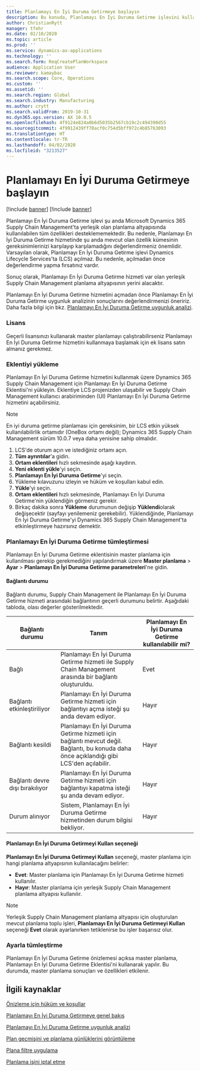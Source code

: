 ```yaml
---
title: Planlamayı En İyi Duruma Getirmeye başlayın
description: Bu konuda, Planlamayı En İyi Duruma Getirme işlevini kullanmaya nasıl başlanacağı açıklanmaktadır.
author: ChristianRytt
manager: tfehr
ms.date: 02/10/2020
ms.topic: article
ms.prod: ''
ms.service: dynamics-ax-applications
ms.technology: ''
ms.search.form: ReqCreatePlanWorkspace
audience: Application User
ms.reviewer: kamaybac
ms.search.scope: Core, Operations
ms.custom: ''
ms.assetid: ''
ms.search.region: Global
ms.search.industry: Manufacturing
ms.author: crytt
ms.search.validFrom: 2019-10-31
ms.dyn365.ops.version: AX 10.0.5
ms.openlocfilehash: 4f9124e824a0b6d5035b2567cb19c2c494390d55
ms.sourcegitcommit: 4f9912439ff78acf0c754d5bff972c4b85763093
ms.translationtype: HT
ms.contentlocale: tr-TR
ms.lasthandoff: 04/02/2020
ms.locfileid: "3213527"
---
```

# <a name="get-started-with-planning-optimization"></a>Planlamayı En İyi Duruma Getirmeye başlayın

[!include [banner](../../includes/preview-banner.md)]
[!include [banner](../../includes/banner.md)]

Planlamayı En İyi Duruma Getirme işlevi şu anda Microsoft Dynamics 365 Supply Chain Management'ta yerleşik olan planlama altyapısında kullanılabilen tüm özellikleri desteklememektedir. Bu nedenle, Planlamayı En İyi Duruma Getirme hizmetinde şu anda mevcut olan özellik kümesinin gereksinimlerinizi karşılayıp karşılamadığını değerlendirmeniz önemlidir. Varsayılan olarak, Planlamayı En İyi Duruma Getirme işlevi Dynamics Lifecycle Services'ta (LCS) açılmaz. Bu nedenle, açılmadan önce değerlendirme yapma fırsatınız vardır.

Sonuç olarak, Planlamayı En İyi Duruma Getirme hizmeti var olan yerleşik Supply Chain Management planlama altyapısının yerini alacaktır.

Planlamayı En İyi Duruma Getirme hizmetini açmadan önce Planlamayı En İyi Duruma Getirme uygunluk analizinin sonuçlarını değerlendirmenizi öneririz. Daha fazla bilgi için bkz. [Planlamayı En İyi Duruma Getirme uygunluk analizi](planning-optimization-fit-analysis.md).

### <a name="licensing"></a>Lisans

Geçerli lisansınızı kullanarak master planlamayı çalıştırabilirseniz Planlamayı En İyi Duruma Getirme hizmetini kullanmaya başlamak için ek lisans satın almanız gerekmez.

### <a name="install-the-add-in"></a>Eklentiyi yükleme

Planlamayı En İyi Duruma Getirme hizmetini kullanmak üzere Dynamics 365 Supply Chain Management için Planlamayı En İyi Duruma Getirme Eklentisi'ni yükleyin. Eklentiye LCS projenizden ulaşabilir ve Supply Chain Management kullanıcı arabiriminden (UI) Planlamayı En İyi Duruma Getirme hizmetini açabilirsiniz.

> [!NOTE]
> En iyi duruma getirme planlaması için gereksinim, bir LCS etkin yüksek kullanılabilirlik ortamıdır (OneBox ortamı değil); Dynamics 365 Supply Chain Management sürüm 10.0.7 veya daha yenisine sahip olmalıdır.

1. LCS'de oturum açın ve istediğiniz ortamı açın.
1. **Tüm ayrıntılar**'a gidin.
1. **Ortam eklentileri** hızlı sekmesinde aşağı kaydırın.
1. **Yeni eklenti yükle**'yi seçin.
1. **Planlamayı En İyi Duruma Getirme**'yi seçin.
1. Yükleme kılavuzunu izleyin ve hüküm ve koşulları kabul edin.
1. **Yükle**'yi seçin.
1. **Ortam eklentileri** hızlı sekmesinde, Planlamayı En İyi Duruma Getirme'nin yüklendiğin görmeniz gerekir.
1. Birkaç dakika sonra **Yükleme** durumunun değişip **Yüklendi**olarak değişecektir (sayfayı yenilemeniz gerekebilir). Yüklendiğinde, Planlamayı En İyi Duruma Getirme'yi Dynamics 365 Supply Chain Management'ta etkinleştirmeye hazırsınız demektir.

### <a name="planning-optimization-integration"></a>Planlamayı En İyi Duruma Getirme tümleştirmesi

Planlamayı En İyi Duruma Getirme eklentisinin master planlama için kullanılması gerekip gerekmediğini yapılandırmak üzere **Master planlama** \> **Ayar** \> **Planlamayı En İyi Duruma Getirme parametreleri**'ne gidin.

#### <a name="connection-status"></a>Bağlantı durumu

Bağlantı durumu, Supply Chain Management ile Planlamayı En İyi Duruma Getirme hizmeti arasındaki bağlantının geçerli durumunu belirtir. Aşağıdaki tabloda, olası değerler gösterilmektedir.

| Bağlantı durumu | Tanım | Planlamayı En İyi Duruma Getirme kullanılabilir mi? |
|---|---|---|
| Bağlı | Planlamayı En İyi Duruma Getirme hizmeti ile Supply Chain Management arasında bir bağlantı oluşturuldu. | Evet |
| Bağlantı etkinleştiriliyor | Planlamayı En İyi Duruma Getirme hizmeti için bağlantıyı açma isteği şu anda devam ediyor. | Hayır |
| Bağlantı kesildi | Planlamayı En İyi Duruma Getirme hizmeti için bağlantı mevcut değil. Bağlantı, bu konuda daha önce açıklandığı gibi LCS'den açılabilir. | Hayır |
| Bağlantı devre dışı bırakılıyor | Planlamayı En İyi Duruma Getirme hizmeti için bağlantıyı kapatma isteği şu anda devam ediyor. | Hayır |
| Durum alınıyor | Sistem, Planlamayı En İyi Duruma Getirme hizmetinden durum bilgisi bekliyor. | Hayır |

#### <a name="the-use-planning-optimization-option"></a>Planlamayı En İyi Duruma Getirmeyi Kullan seçeneği

**Planlamayı En İyi Duruma Getirmeyi Kullan** seçeneği, master planlama için hangi planlama altyapısının kullanılacağını belirler:

- **Evet**: Master planlama için Planlamayı En İyi Duruma Getirme hizmeti kullanılır.
- **Hayır**: Master planlama için yerleşik Supply Chain Management planlama altyapısı kullanılır.

> [!NOTE]
> Yerleşik Supply Chain Management planlama altyapısı için oluşturulan mevcut planlama toplu işleri, **Planlamayı En İyi Duruma Getirmeyi Kullan** seçeneği **Evet** olarak ayarlanırken tetiklenirse bu işler başarısız olur.

### <a name="integration-with-the-setup"></a>Ayarla tümleştirme

Planlamayı En İyi Duruma Getirme önizlemesi açıksa master planlama, Planlamayı En İyi Duruma Getirme Eklentisi'ni kullanarak yapılır. Bu durumda, master planlama sonuçları ve özellikleri etkilenir.

## <a name="related-resources"></a>İlgili kaynaklar

[Önizleme için hüküm ve koşullar](https://go.microsoft.com/fwlink/?linkid=2015274)

[Planlamayı En İyi Duruma Getirmeye genel bakış](planning-optimization-overview.md)

[Planlamayı En İyi Duruma Getirme uygunluk analizi](planning-optimization-fit-analysis.md)

[Plan geçmişini ve planlama günlüklerini görüntüleme](plan-history-logs.md)

[Plana filtre uygulama](plan-filters.md)

[Planlama işini iptal etme](cancel-planning-job.md)
